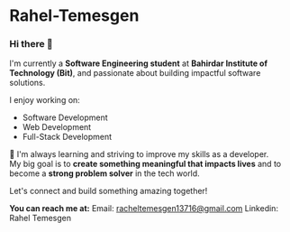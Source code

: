 # Rahel-Temesgen
### Hi there 👋

I'm currently a **Software Engineering student** at **Bahirdar Institute of Technology (Bit)**, and passionate about building impactful software solutions.  

 I enjoy working on:
- Software Development  
-  Web Development  
-  Full-Stack Development  

🌱 I'm always learning and striving to improve my skills as a developer.  
 My big goal is to **create something meaningful that impacts lives** and to become a **strong problem solver** in the tech world.

Let's connect and build something amazing together!

**You can reach me at:**
Email: racheltemesgen13716@gmail.com
Linkedin: Rahel Temesgen

<!--
**Rahel-Temesgen/Rahel-Temesgen** is a ✨ _special_ ✨ repository because its `README.md` (this file) appears on your GitHub profile.

Here are some ideas to get you started:

- 🔭 I’m currently working on ...
- 🌱 I’m currently learning ...
- 👯 I’m looking to collaborate on ...
- 🤔 I’m looking for help with ...
- 💬 Ask me about ...
- 📫 How to reach me: ...
- 😄 Pronouns: ...
- ⚡ Fun fact: ...
-->
